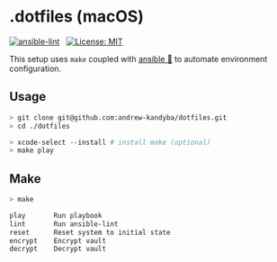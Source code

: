 # .dotfiles (macOS)

[![ansible-lint](https://github.com/andrew-kandyba/dotfiles/actions/workflows/ansible-lint.yml/badge.svg)](https://github.com/andrew-kandyba/dotfiles/actions/workflows/ansible-lint.yml) &nbsp; [![License: MIT](https://img.shields.io/badge/License-MIT-green.svg)](https://opensource.org/licenses/MIT) &nbsp;

This setup uses `make` coupled with [ansible 🤖](https://docs.ansible.com/ansible/latest/getting_started/introduction.html) to automate environment configuration.

## Usage
```bash
> git clone git@github.com:andrew-kandyba/dotfiles.git
> cd ./dotfiles

> xcode-select --install # install make (optional)
> make play
```

## Make
```bash
> make

play       Run playbook
lint       Run ansible-lint
reset      Reset system to initial state
encrypt    Encrypt vault
decrypt    Decrypt vault
```
